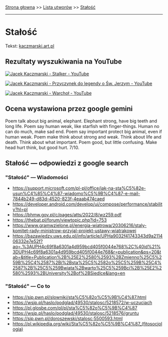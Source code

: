 [Strona głowna](../index.md) >> [Lista utworów](../list.md) >> [Stałość](565.md)

---

# Stałość

Tekst: [kaczmarski.art.pl](https://www.kaczmarski.art.pl/tworczosc/wiersze/stalosc/)

## Rezultaty wyszukiwania na YouTube

[![Jacek Kaczmarski - Stalker - YouTube](http://img.youtube.com/vi/nPuHrrdMgFA/0.jpg)](https://www.youtube.com/watch?v=nPuHrrdMgFA "Jacek Kaczmarski - Stalker - YouTube")

[![Jacek Kaczmarski - Przyczynek do legendy o Św. Jerzym - YouTube](http://img.youtube.com/vi/Cb14EgyAyr8/0.jpg)](https://www.youtube.com/watch?v=Cb14EgyAyr8 "Jacek Kaczmarski - Przyczynek do legendy o Św. Jerzym - YouTube")

[![Jacek Kaczmarski - Warchoł - YouTube](http://img.youtube.com/vi/8JFJapTbc-E/0.jpg)](https://www.youtube.com/watch?v=8JFJapTbc-E "Jacek Kaczmarski - Warchoł - YouTube")

## Ocena wystawiona przez google gemini

Poem talk about big animal, elephant. Elephant strong, have big teeth and long life. Poem say human weak, like starfish with finger-things. Human no can do much, make sad end. Poem say important protect big animal, even if human weak. Poem make think about strong and weak. Think about life and death. Think about what important. Poem good, but little confusing. Make head hurt think, but good hurt. 7/10.


## Stałość — odpowiedzi z google search

### "Stałość" — Wiadomości

 - <https://support.microsoft.com/pl-pl/office/jak-na-sta%C5%82e-usun%C4%85%C4%87-wiadomo%C5%9B%C4%87-e-mail-7844b249-d83d-4520-823f-4eaab474caed>
 - <https://developer.android.com/develop/ui/compose/performance/stability?hl=pl>
 - <https://bhmw.gov.pl/c/pages/atts/2022/8/wz259.pdf>
 - <https://thebat.pl/forum/viewtopic.php?id=753>
 - <https://www.gramwzielone.pl/energia-wiatrowa/20306216/staly-komitet-rady-ministrow-przyjal-projekt-ustawy-wiatrakowej>
 - <https://bazawiedzy.uws.edu.pl/info/article/UPHa9032f41743343d9a211406332e7e52f?aq=.%3AUPH4c69f8a6301a4d959bcd405f0044e768%2C%40id%21%3DUPH4c69f8a6301a4d959bcd405f0044e768&r=publication&ps=20&tab=&title=Publication%2B%25E2%2580%2593%2BZmienno%25C5%259B%25C4%2587%2Bi%2Bsta%25C5%2582o%25C5%259B%25C4%2587%2B%25C5%259Bwiata%2Bwarto%25C5%259Bci%2B%25E2%2580%2593%2BUniversity%2Bof%2BSiedlce&lang=en>

### "Stałość" — Co to

 - <https://sjp.pwn.pl/slowniki/sta%C5%82o%C5%9B%C4%87.html>
 - <https://wsjp.pl/haslo/podglad/49530/stalosc/5218572/w-uczuciach>
 - <https://pl.glosbe.com/pl/pl/sta%C5%82o%C5%9B%C4%87>
 - <https://wsjp.pl/haslo/podglad/49530/stalosc/5218576/gruntu>
 - <https://sjp.pwn.pl/doroszewski/stalosc;5500593.html>
 - <https://pl.wikipedia.org/wiki/Sta%C5%82o%C5%9B%C4%87_(fitosocjologia)>

